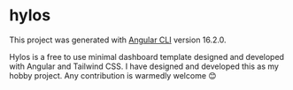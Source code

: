 # hylos

This project was generated with [Angular CLI](https://github.com/angular/angular-cli) version 16.2.0.

Hylos is a free to use minimal dashboard template designed and developed with Angular and Tailwind CSS. I have designed and developed this as my hobby project. Any contribution is warmedly welcome 😊
